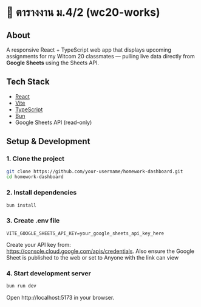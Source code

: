 
# 📘 ตารางงาน ม.4/2 (wc20-works)

## About
A responsive React + TypeScript web app that displays upcoming assignments for my Witcom 20 classmates  — pulling live data directly from **Google Sheets** using the Sheets API.

##  Tech Stack
- [React](https://reactjs.org/)
- [Vite](https://vitejs.dev/)
- [TypeScript](https://www.typescriptlang.org/)
- [Bun](https://bun.sh/)
- Google Sheets API (read-only)

## Setup & Development
### 1. Clone the project
```bash
git clone https://github.com/your-username/homework-dashboard.git
cd homework-dashboard
```
### 2. Install dependencies
```bash
bun install
```
### 3. Create .env file
```env
VITE_GOOGLE_SHEETS_API_KEY=your_google_sheets_api_key_here
```
Create your API key from: https://console.cloud.google.com/apis/credentials. Also ensure the Google Sheet is published to the web or set to Anyone with the link can view

### 4. Start development server
```bash
bun run dev
```
Open http://localhost:5173 in your browser.